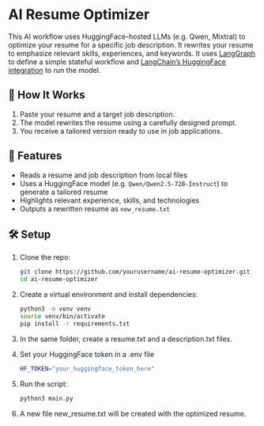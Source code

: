 # AI Resume Optimizer

This AI workflow uses HuggingFace-hosted LLMs (e.g. Qwen, Mixtral) to optimize your resume for a specific job description. It rewrites your resume to emphasize relevant skills, experiences, and keywords.
It uses [LangGraph](https://github.com/langchain-ai/langgraph) to define a simple stateful workflow and [LangChain’s HuggingFace integration](https://python.langchain.com/docs/integrations/llms/huggingface_hub/) to run the model.

## 🧠 How It Works

1. Paste your resume and a target job description.
2. The model rewrites the resume using a carefully designed prompt.
3. You receive a tailored version ready to use in job applications.

## 🚀 Features

- Reads a resume and job description from local files
- Uses a HuggingFace model (e.g. `Qwen/Qwen2.5-72B-Instruct`) to generate a tailored resume
- Highlights relevant experience, skills, and technologies
- Outputs a rewritten resume as `new_resume.txt`

## 🛠️ Setup

1. Clone the repo:
   ```bash
   git clone https://github.com/yourusername/ai-resume-optimizer.git
   cd ai-resume-optimizer

2. Create a virtual environment and install dependencies:
    ```bash
    python3 -m venv venv
    source venv/bin/activate
    pip install -r requirements.txt
    ```
3. In the same folder, create a resume.txt and a description.txt files.

4. Set your HuggingFace token in a .env file
    ```bash
    HF_TOKEN="your_huggingface_token_here"
    ```

5. Run the script:
    ```bash
    python3 main.py
    ```
6. A new file new_resume.txt will be created with the optimized resume.